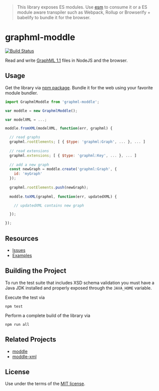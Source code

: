 > This library exposes ES modules. Use [esm](https://github.com/standard-things/esm) to consume it or a ES module aware transpiler such as Webpack, Rollup or Browserify + babelify to bundle it for the browser.


# graphml-moddle

[![Build Status](https://travis-ci.org/bpmn-io/graphml-moddle.svg?branch=master)](https://travis-ci.org/bpmn-io/graphml-moddle)

Read and write [GraphML 1.1](http://graphml.graphdrawing.org/) files in NodeJS and the browser.


## Usage

Get the library via [npm package](https://www.npmjs.org/package/graphml-moddle). Bundle it for the web using your favorite module bundler.

```javascript
import GraphmlModdle from 'graphml-moddle';

var moddle = new GraphmlModdle();

var modelXML = ...;

moddle.fromXML(modelXML, function(err, graphml) {

  // read graphs
  graphml.rootElements; [ { $type: 'graphml:Graph', ... }, ... ]
  
  // read extensions
  graphml.extensions; [ { $type: 'graphml:Key', ... }, ... ]
  
  // add a new graph
  const newGraph = moddle.create('graphml:Graph', { 
    id: 'myGraph'
  });
  
  graphml.rootElements.push(newGraph);
  
  moddle.toXML(graphml, function(err, updatedXML) {

    // updatedXML contains new graph

  });

});
```


## Resources

* [Issues](./issues)
* [Examples](./test/spec/xml)


## Building the Project

To run the test suite that includes XSD schema validation you must have a Java JDK installed and properly exposed through the `JAVA_HOME` variable.

Execute the test via

```
npm test
```

Perform a complete build of the library via

```
npm run all
```


## Related Projects

* [moddle](https://github.com/bpmn-io/moddle)
* [moddle-xml](https://github.com/bpmn-io/moddle-xml)


## License

Use under the terms of the [MIT license](http://opensource.org/licenses/MIT).
